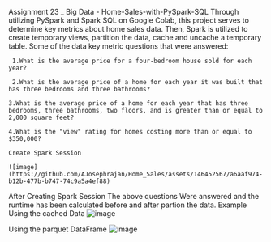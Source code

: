 Assignment 23 _ Big Data - Home-Sales-with-PySpark-SQL
Through utilizing PySpark and Spark SQL on Google Colab, this project serves to determine key metrics about home sales data. Then, Spark is utilized to create temporary views, 
partition the data, cache and uncache a temporary table. Some of the data key metric questions that were answered:

     1.What is the average price for a four-bedroom house sold for each year?

     2.What is the average price of a home for each year it was built that has three bedrooms and three bathrooms?

    3.What is the average price of a home for each year that has three bedrooms, three bathrooms, two floors, and is greater than or equal to 2,000 square feet?

    4.What is the "view" rating for homes costing more than or equal to $350,000?

    Create Spark Session

    ![image](https://github.com/AJosephrajan/Home_Sales/assets/146452567/a6aaf974-b12b-477b-b747-74c9a5a4ef88)
 After Creating Spark Session The above questions Were answered and the runtime has been calculated before and after partion the data. 
 Example
 Using the cached Data
 ![image](https://github.com/AJosephrajan/Home_Sales/assets/146452567/fdd580b7-d351-4a6f-8964-50bf56d5c5b1)

 Using the parquet DataFrame
 ![image](https://github.com/AJosephrajan/Home_Sales/assets/146452567/38d8bf02-ec31-4de8-bced-9f54b1853c59)

 
